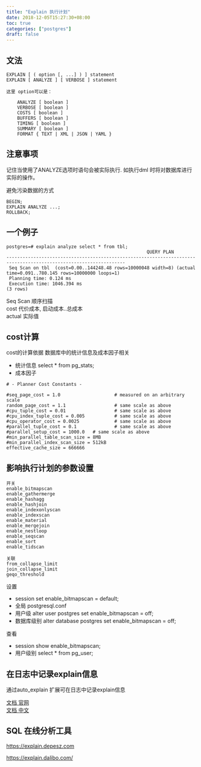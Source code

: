 ```yaml
---
title: "Explain 执行计划"
date: 2018-12-05T15:27:30+08:00
toc: true
categories: ["postgres"]
draft: false
---
```


## 文法
```
EXPLAIN [ ( option [, ...] ) ] statement
EXPLAIN [ ANALYZE ] [ VERBOSE ] statement

这里 option可以是：

    ANALYZE [ boolean ]
    VERBOSE [ boolean ]
    COSTS [ boolean ]
    BUFFERS [ boolean ]
    TIMING [ boolean ]
    SUMMARY [ boolean ]
    FORMAT { TEXT | XML | JSON | YAML }
```

## 注意事项

记住当使用了ANALYZE选项时语句会被实际执行. 如执行dml 时将对数据库进行实际的操作。

避免污染数据的方式

```
BEGIN;
EXPLAIN ANALYZE ...;
ROLLBACK;
```

## 一个例子

```
postgres=# explain analyze select * from tbl;
                                                    QUERY PLAN                                                    
------------------------------------------------------------------------------------------------------------------
 Seq Scan on tbl  (cost=0.00..144248.48 rows=10000048 width=8) (actual time=0.091..780.145 rows=10000000 loops=1)
 Planning time: 0.124 ms
 Execution time: 1046.394 ms
(3 rows)
```

Seq Scan 顺序扫描  
cost 代价成本, 启动成本..总成本  
actual 实际值  

## cost计算

cost的计算依据 数据库中的统计信息及成本因子相关

- 统计信息 select * from pg_stats;
- 成本因子 

```
# - Planner Cost Constants -

#seq_page_cost = 1.0                    # measured on an arbitrary scale
random_page_cost = 1.1                  # same scale as above
#cpu_tuple_cost = 0.01                  # same scale as above
#cpu_index_tuple_cost = 0.005           # same scale as above
#cpu_operator_cost = 0.0025             # same scale as above
#parallel_tuple_cost = 0.1              # same scale as above
#parallel_setup_cost = 1000.0   # same scale as above
#min_parallel_table_scan_size = 8MB
#min_parallel_index_scan_size = 512kB
effective_cache_size = 666666
```

## 影响执行计划的参数设置
```
开关
enable_bitmapscan
enable_gathermerge
enable_hashagg
enable_hashjoin
enable_indexonlyscan
enable_indexscan
enable_material
enable_mergejoin
enable_nestloop
enable_seqscan
enable_sort
enable_tidscan

关联
from_collapse_limit 
join_collapse_limit
geqo_threshold
```

设置

- session set enable_bitmapscan = default;
- 全局 postgresql.conf
- 用户级 alter user postgres set enable_bitmapscan = off;
- 数据库级别 alter database postgres set enable_bitmapscan = off;

查看 

- session show enable_bitmapscan;
- 用户级别 select * from pg_user;

## 在日志中记录explain信息

通过auto_explain 扩展可在日志中记录explain信息


[文档 官网](https://www.postgresql.org/docs/10/using-explain.html)  
[文档 中文](http://www.postgres.cn/docs/10/sql-explain.html)

## SQL 在线分析工具

https://explain.depesz.com

https://explain.dalibo.com/
